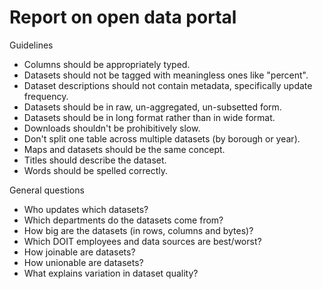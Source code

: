 Report on open data portal
====
Guidelines

* Columns should be appropriately typed.
* Datasets should not be tagged with meaningless ones like "percent".
* Dataset descriptions should not contain metadata, specifically update frequency.
* Datasets should be in raw, un-aggregated, un-subsetted form.
* Datasets should be in long format rather than in wide format.
* Downloads shouldn't be prohibitively slow.
* Don't split one table across multiple datasets (by borough or year).
* Maps and datasets should be the same concept.
* Titles should describe the dataset.
* Words should be spelled correctly.

General questions

* Who updates which datasets?
* Which departments do the datasets come from?
* How big are the datasets (in rows, columns and bytes)?
* Which DOIT employees and data sources are best/worst?
* How joinable are datasets?
* How unionable are datasets?
* What explains variation in dataset quality?
